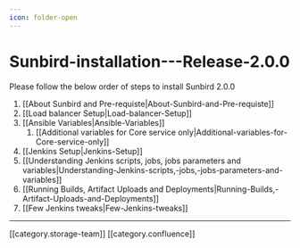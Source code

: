 ```yaml
---
icon: folder-open
---
```


# Sunbird-installation---Release-2.0.0

Please follow the below order of steps to install Sunbird 2.0.0

1. \[\[About Sunbird and Pre-requiste|About-Sunbird-and-Pre-requiste]]
2. \[\[Load balancer Setup|Load-balancer-Setup]]
3. \[\[Ansible Variables|Ansible-Variables]]
   1. \[\[Additional variables for Core service only|Additional-variables-for-Core-service-only]]
4. \[\[Jenkins Setup|Jenkins-Setup]]
5. \[\[Understanding Jenkins scripts, jobs, jobs parameters and variables|Understanding-Jenkins-scripts,-jobs,-jobs-parameters-and-variables]]
6. \[\[Running Builds, Artifact Uploads and Deployments|Running-Builds,-Artifact-Uploads-and-Deployments]]
7. \[\[Few Jenkins tweaks|Few-Jenkins-tweaks]]

***

\[\[category.storage-team]] \[\[category.confluence]]
